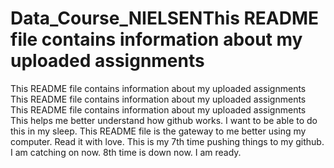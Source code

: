 # Data_Course_NIELSENThis README file contains information about my uploaded assignments
This README file contains information about my uploaded assignments
This README file contains information about my uploaded assignments
This README file contains information about my uploaded assignments
This helps me better understand how github works. I want to be able to do this in my sleep.
This README file is the gateway to me better using my computer. Read it with love.
This is my 7th time pushing things to my github. I am catching on now.
8th time is down now. I am ready.
